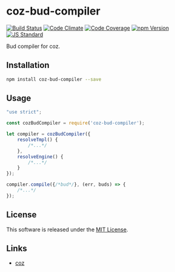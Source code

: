 coz-bud-compiler
==========

<!---
This file is generated by ape-tmpl. Do not update manually.
--->

<!-- Badge Start -->
<a name="badges"></a>

[![Build Status][bd_travis_shield_url]][bd_travis_url]
[![Code Climate][bd_codeclimate_shield_url]][bd_codeclimate_url]
[![Code Coverage][bd_codeclimate_coverage_shield_url]][bd_codeclimate_url]
[![npm Version][bd_npm_shield_url]][bd_npm_url]
[![JS Standard][bd_standard_shield_url]][bd_standard_url]

[bd_repo_url]: https://github.com/coz-labo/coz-bud-compiler
[bd_travis_url]: http://travis-ci.org/coz-labo/coz-bud-compiler
[bd_travis_shield_url]: http://img.shields.io/travis/coz-labo/coz-bud-compiler.svg?style=flat
[bd_travis_com_url]: http://travis-ci.com/coz-labo/coz-bud-compiler
[bd_travis_com_shield_url]: https://api.travis-ci.com/coz-labo/coz-bud-compiler.svg?token=
[bd_license_url]: https://github.com/coz-labo/coz-bud-compiler/blob/master/LICENSE
[bd_codeclimate_url]: http://codeclimate.com/github/coz-labo/coz-bud-compiler
[bd_codeclimate_shield_url]: http://img.shields.io/codeclimate/github/coz-labo/coz-bud-compiler.svg?style=flat
[bd_codeclimate_coverage_shield_url]: http://img.shields.io/codeclimate/coverage/github/coz-labo/coz-bud-compiler.svg?style=flat
[bd_gemnasium_url]: https://gemnasium.com/coz-labo/coz-bud-compiler
[bd_gemnasium_shield_url]: https://gemnasium.com/coz-labo/coz-bud-compiler.svg
[bd_npm_url]: http://www.npmjs.org/package/coz-bud-compiler
[bd_npm_shield_url]: http://img.shields.io/npm/v/coz-bud-compiler.svg?style=flat
[bd_standard_url]: http://standardjs.com/
[bd_standard_shield_url]: https://img.shields.io/badge/code%20style-standard-brightgreen.svg

<!-- Badge End -->


<!-- Description Start -->
<a name="description"></a>

Bud compiler for coz.

<!-- Description End -->




<!-- Sections Start -->
<a name="sections"></a>

<!-- Section from "doc/guides/01.Installation.md.hbs" Start -->

<a name="section-doc-guides-01-installation-md"></a>

Installation
-----

```bash
npm install coz-bud-compiler --save
```


<!-- Section from "doc/guides/01.Installation.md.hbs" End -->

<!-- Section from "doc/guides/02.Usage.md.hbs" Start -->

<a name="section-doc-guides-02-usage-md"></a>

Usage
----

```javascript
"use strict";

const cozBudCompiler = require('coz-bud-compiler');

let compiler = cozBudCompiler({
    resolveTmpl() {
        /*...*/
    },
    resolveEngine() {
        /*...*/
    }
});

compiler.compile({/*bud*/}, (err, buds) => {
    /*...*/
});
```

<!-- Section from "doc/guides/02.Usage.md.hbs" End -->


<!-- Sections Start -->


<!-- LICENSE Start -->
<a name="license"></a>

License
-------
This software is released under the [MIT License](https://github.com/coz-labo/coz-bud-compiler/blob/master/LICENSE).

<!-- LICENSE End -->


<!-- Links Start -->
<a name="links"></a>

Links
------

+ [coz][coz_url]

[coz_url]: https://github.com/coz-labo/coz

<!-- Links End -->
